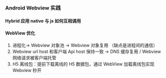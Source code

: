 ### Android Webview 实践

#### Hybrid 应用 native 与 js 如何互相调用

#### WebView 优化

1. 进程化-> Webview 对象池 -> Webview 对象复用 （缺点是进程间的通信）
2. Webview url host 和客户端 Api host 保持一致 -> DNS 缓存复用 / Webview 网络请求被客户端托管
3. H5 离线包：提前下载离线的 H5 数据包，通过 WebView 加载离线包实现 Webview 秒开
